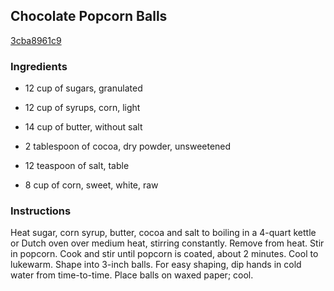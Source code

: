 ## Chocolate Popcorn Balls

[3cba8961c9](http://www.food.com/recipe/chocolate-popcorn-balls-170165)

### Ingredients

 - 12 cup of sugars, granulated

 - 12 cup of syrups, corn, light

 - 14 cup of butter, without salt

 - 2 tablespoon of cocoa, dry powder, unsweetened

 - 12 teaspoon of salt, table

 - 8 cup of corn, sweet, white, raw

### Instructions

Heat sugar, corn syrup, butter, cocoa and salt to boiling in a 4-quart kettle or Dutch oven over medium heat, stirring constantly. Remove from heat. Stir in popcorn. Cook and stir until popcorn is coated, about 2 minutes. Cool to lukewarm. Shape into 3-inch balls. For easy shaping, dip hands in cold water from time-to-time. Place balls on waxed paper; cool.